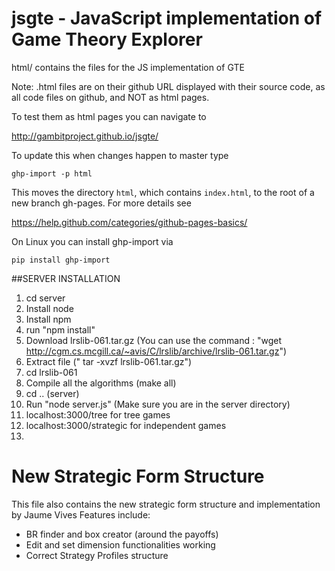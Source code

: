 # jsgte - JavaScript implementation of Game Theory Explorer

html/ contains the files for the JS implementation of GTE

Note: .html files are on their github URL displayed with
their source code, as all code files on github, and NOT as
html pages.

To test them as html pages you can navigate to

http://gambitproject.github.io/jsgte/

To update this when changes happen to master type

  `ghp-import -p html`

This moves the directory `html`, which contains `index.html`, to the root of a
new branch gh-pages. For more details see

https://help.github.com/categories/github-pages-basics/

On Linux you can install ghp-import via 

  `pip install ghp-import`

##SERVER INSTALLATION
1. cd server
2. Install node
3. Install npm
4. run "npm install"
5. Download lrslib-061.tar.gz (You can use the command : "wget http://cgm.cs.mcgill.ca/~avis/C/lrslib/archive/lrslib-061.tar.gz")
6. Extract file (" tar -xvzf lrslib-061.tar.gz")
7. cd lrslib-061
8. Compile all the algorithms (make all)
9. cd .. (server)
10. Run "node server.js" (Make sure you are in the server directory)
11. localhost:3000/tree for tree games
12. localhost:3000/strategic for independent games
13. 

# New Strategic Form Structure

This file also contains the new strategic form structure and implementation by Jaume Vives
Features include:

  - BR finder and box creator (around the payoffs)
  - Edit and set dimension functionalities working
  - Correct Strategy Profiles structure
